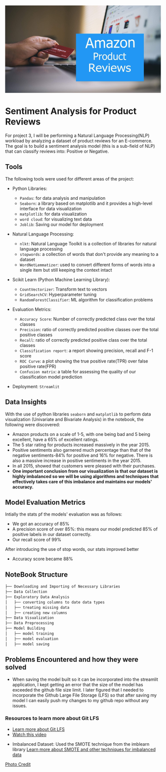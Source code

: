 ![picture](https://github.com/Odeyiany2/FLiT-Apprenticeship-Data-Science-Projects/blob/main/Project_3%20Sentiment-Analysis-for-Product-Reviews/ama.jpg)
# Sentiment Analysis for Product Reviews
For project 3, I will be performing a Natural Language Processing(NLP) workload by analyzing a dataset of product reviews for an E-commerce. 
The goal is to build a sentiment analysis model (this is a sub-field of NLP) that can classify reviews into: Positive or Negative.

## Tools 
The following tools were used for different areas of the project:
* Python Libraries:
  - `Pandas`: for data analysis and manipulation
  - `Seaborn`: a library based on matplotlib and it provides a high-level interface for data visualization
  - `matplotlib`: for data visualization
  - `word cloud`: for visualizing text data
  - `Joblib`: Saving our model for deployment
    
* Natural Language Processing:
  - `nlkt`: Natural Language Toolkit is a collection of libraries for natural language processing
  - `stopwords`: a collection of words that don't provide any meaning to a dataset
  - `WordNetLemmatizer`: used to convert different forms of words into a single item but still keeping the context intact

* Scikit Learn (Python Machine Learning Library):
  - `CountVectorizer`: Transform text to vectors
  - `GridSearchCV`: Hyperparameter tuning
  - `RandomForestClassifier`: ML algorithm for classification problems

* Evaluation Metrics:
  - `Accuracy Score`: Number of correctly predicted class over the total classes 
  - `Precision`: ratio of correctly predicted positive classes over the total positive classes
  - `Recall`: ratio of correctly predicted positive class over the total classes
  - `Classification report`: a report showing precision, recall and F-1 score 
  - `ROC Curve`: a plot showing the true positive rate(TPR) over false positive rate(FPR)
  - `Confusion matrix`: a table for assessing the quality of our classification model prediction
    
* Deployment: `Streamlit`

## Data Insights
With the use of python libraries  `seaborn` and `matplotlib` to perform data visualization (Univariate and Bivariate Analysis) in the notebook, the following were discovered:
* Amazon products on a scale of 1-5, with one being bad and 5 being excellent, have a 65% of excellent ratings.
* The 5 star rating for products increased massively in the year 2015.
* Positive sentiments also garnered much percentage than that of the negative sentiments-84% for positive and 16% for negative. There is also a massive increase in positive sentiments in the year 2015.
* In all 2015, showed that customers were pleased with their purchases.
* **One important conclusion from our visualization is that our dataset is highly imbalanced so we will be using algorithms and techniques that effectively takes care of this imbalance and maintains our models' accuracy.**

## Model Evaluation Metrics
Intially the stats pf the models' evaluation was as follows:
  - We got an accuracy of 85%
  - A precision score of over 85%: this means our model predicted 85% of positive labels in our dataset correctly. 
  - Our recall score of 99%

After introducing the use of stop words, our stats improved better
  - Accuracy score became 88%


## NoteBook Structure
```bash
├── Downloading and Importing of Necessary Libraries
├── Data Collection
├── Exploratory Data Analysis
│   ├── converting columns to date data types
│   ├── treating missing data
│   ├── creating new columns
├── Data Visualization
├── Data Preprocessing
├── Model Building 
│   ├── model training
│   ├── model evaluation
│   ├── model saving
```



## Problems Encountered and how they were solved
* When saving the model built so it can be incorporated into the streamlit application, I kept getting an error that the size of the model 
has exceeded the github file size limit. I later figured that I needed to incorporate the Github Large File Storage (LFS) so that after saving my model I can easily push my changes to my github repo without any issues. 
### **Resources to learn more about Git LFS**
   - [Learn more about Git LFS](https://docs.github.com/en/repositories/working-with-files/managing-large-files/configuring-git-large-file-storage)
   - [Watch this video](https://youtu.be/9HCsSD5PMSk?si=cIaGK9wcmYDp67FT)

* Imbalanced Dataset: Used the SMOTE technique from the imblearn library
[Learn more about SMOTE and other techniques for imbalanced data](https://youtu.be/JnlM4yLFNuo?si=gvGuh9j9em_EVyxa)












[Photo Credit](https://www.bing.com/images/search?view=detailV2&ccid=IcQICE%2ft&id=4B5076CC6F4537E75999D6B878141EB4DC408FD7&thid=OIP.IcQICE_tm9Ksxf_uPT-yAgHaE7&mediaurl=https%3a%2f%2f1.bp.blogspot.com%2f-MVVCz9iyaBw%2fXtNd496XO3I%2fAAAAAAAADBI%2f6fWsE4fLeHw4URtsXNZg3xLZFqjHjeSQQCLcBGAsYHQ%2fs1600%2fama.jpg&cdnurl=https%3a%2f%2fth.bing.com%2fth%2fid%2fR.21c408084fed9bd2acc5ffee3d3fb202%3frik%3d149A3LQeFHi41g%26pid%3dImgRaw%26r%3d0&exph=1066&expw=1600&q=amazon+product+reviews+image&simid=608046749928927547&FORM=IRPRST&ck=CF742F167864E3F4FB4B60C8ACA61E97&selectedIndex=0&itb=0&idpp=overlayview&ajaxhist=0&ajaxserp=0)
